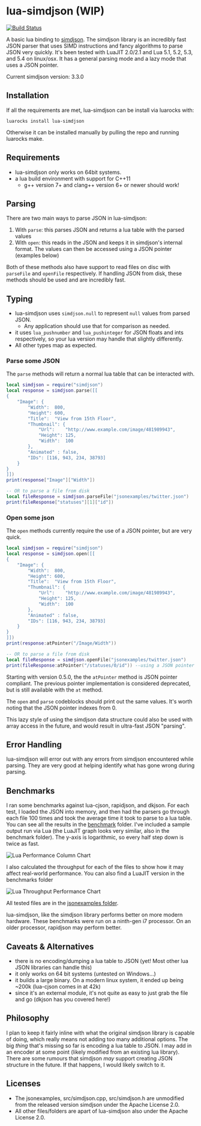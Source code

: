 # lua-simdjson (WIP)
[![Build Status](https://travis-ci.org/FourierTransformer/lua-simdjson.svg?branch=master)](https://travis-ci.org/FourierTransformer/lua-simdjson)

A basic lua binding to [simdjson](https://simdjson.org). The simdjson library is an incredibly fast JSON parser that uses SIMD instructions and fancy algorithms to parse JSON very quickly. It's been tested with LuaJIT 2.0/2.1 and Lua 5.1, 5.2, 5.3, and 5.4 on linux/osx. It has a general parsing mode and a lazy mode that uses a JSON pointer.

Current simdjson version: 3.3.0

## Installation
If all the requirements are met, lua-simdjson can be install via luarocks with:

```
luarocks install lua-simdjson
```
Otherwise it can be installed manually by pulling the repo and running luarocks make.

## Requirements
 * lua-simdjson only works on 64bit systems.
 * a lua build environment with support for C++11
   * g++ version 7+ and clang++ version 6+ or newer should work!

## Parsing
There are two main ways to parse JSON in lua-simdjson:
 1. With `parse`: this parses JSON and returns a lua table with the parsed values
 2. With `open`: this reads in the JSON and keeps it in simdjson's internal format. The values can then be accessed using a JSON pointer (examples below)

Both of these methods also have support to read files on disc with `parseFile` and `openFile` respectively. If handling JSON from disk, these methods should be used and are incredibly fast.

## Typing
 * lua-simdjson uses `simdjson.null` to represent `null` values from parsed JSON.
   * Any application should use that for comparison as needed.
 * it uses `lua_pushnumber` and `lua_pushinteger` for JSON floats and ints respectively, so your lua version may handle that slightly differently.
 * All other types map as expected.

### Parse some JSON
The `parse` methods will return a normal lua table that can be interacted with.
```lua
local simdjson = require("simdjson")
local response = simdjson.parse([[
{ 
    "Image": {
        "Width":  800,
        "Height": 600,
        "Title":  "View from 15th Floor",
        "Thumbnail": {
            "Url":    "http://www.example.com/image/481989943",
            "Height": 125,
            "Width":  100
        },
        "Animated" : false,
        "IDs": [116, 943, 234, 38793]
    }
}
]])
print(response["Image"]["Width"])

-- OR to parse a file from disk
local fileResponse = simdjson.parseFile("jsonexamples/twitter.json")
print(fileResponse["statuses"][1]["id"])

```

### Open some json
The `open` methods currently require the use of a JSON pointer, but are very quick.
```lua
local simdjson = require("simdjson")
local response = simdjson.open([[
{ 
    "Image": {
        "Width":  800,
        "Height": 600,
        "Title":  "View from 15th Floor",
        "Thumbnail": {
            "Url":    "http://www.example.com/image/481989943",
            "Height": 125,
            "Width":  100
        },
        "Animated" : false,
        "IDs": [116, 943, 234, 38793]
    }
}
]])
print(response:atPointer("/Image/Width"))

-- OR to parse a file from disk
local fileResponse = simdjson.openFile("jsonexamples/twitter.json")
print(fileResponse:atPointer("/statuses/0/id")) --using a JSON pointer

```
Starting with version 0.5.0, the the `atPointer` method is JSON pointer compliant. The previous pointer implementation is considered deprecated, but is still available with the `at` method.

The `open` and `parse` codeblocks should print out the same values. It's worth noting that the JSON pointer indexes from 0.

This lazy style of using the simdjson data structure could also be used with array access in the future, and would result in ultra-fast JSON "parsing".

## Error Handling
lua-simdjson will error out with any errors from simdjson encountered while parsing. They are very good at helping identify what has gone wrong during parsing.

## Benchmarks
I ran some benchmarks against lua-cjson, rapidjson, and dkjson. For each test, I loaded the JSON into memory, and then had the parsers go through each file 100 times and took the average time it took to parse to a lua table. You can see all the results in the [benchmark](benchmark/) folder. I've included a sample output run via Lua (the LuaJIT graph looks very similar, also in the benchmark folder). The y-axis is logarithmic, so every half step down is twice as fast.

![Lua Performance Column Chart](benchmark/lua-perf.png)

I also calculated the throughput for each of the files to show how it may affect real-world performance. You can also find a LuaJIT version in the benchmarks folder

![Lua Throughput Performance Chart](benchmark/lua-throughput.png)

All tested files are in the [jsonexamples folder](jsonexamples/).

lua-simdjson, like the simdjson library performs better on more modern hardware. These benchmarks were run on a ninth-gen i7 processor. On an older processor, rapidjson may perform better.

## Caveats & Alternatives
 * there is no encoding/dumping a lua table to JSON (yet! Most other lua JSON libraries can handle this)
 * it only works on 64 bit systems (untested on Windows...)
 * it builds a large binary. On a modern linux system, it ended up being \~200k (lua-cjson comes in at 42k)
 * since it's an external module, it's not quite as easy to just grab the file and go (dkjson has you covered here!)

## Philosophy
I plan to keep it fairly inline with what the original simdjson library is capable of doing, which really means not adding too many additional options. The big _thing_ that's missing so far is encoding a lua table to JSON. I may add in an encoder at some point (likely modified from an existing lua library). There are some rumours that simdjson _may_ support creating JSON structure in the future. If that happens, I would likely switch to it. 

## Licenses
 * The jsonexamples, src/simdjson.cpp, src/simdjson.h are unmodified from the released version simdjson under the Apache License 2.0.
 * All other files/folders are apart of lua-simdjson also under the Apache License 2.0.
